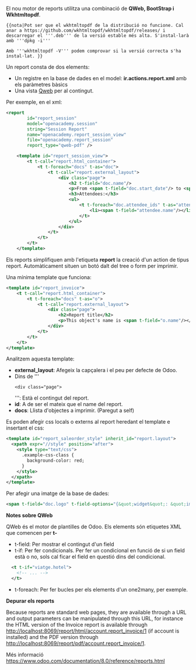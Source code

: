 El nou motor de reports utilitza una combinació de **QWeb, BootStrap i
Wkhtmltopdf**.

```{=mediawiki}
{{nota|Pot ser que el wkhtmltopdf de la distribució no funcione. Cal anar a https://github.com/wkhtmltopdf/wkhtmltopdf/releases/ i descarregar el '''.deb''' de la versió estable més alta. S'instal·larà amb '''dpkg -i'''

Amb '''wkhtmltopdf -V''' podem comprovar si la versió correcta s'ha instal·lat. }}
```
Un report consta de dos elements:

-   Un registre en la base de dades en el model:
    **ir.actions.report.xml** amb els paràmetres bàsics
-   Una vista
    [Qweb](https://www.odoo.com/documentation/8.0/reference/qweb.html)
    per al contingut.

Per exemple, en el xml:

``` xml
<report
        id="report_session"
        model="openacademy.session"
        string="Session Report"
        name="openacademy.report_session_view"
        file="openacademy.report_session"
        report_type="qweb-pdf" />

    <template id="report_session_view">
        <t t-call="report.html_container">
            <t t-foreach="docs" t-as="doc">
                <t t-call="report.external_layout">
                    <div class="page">
                        <h2 t-field="doc.name"/>
                        <p>From <span t-field="doc.start_date"/> to <span t-field="doc.end_date"/></p>
                        <h3>Attendees:</h3>
                        <ul>
                            <t t-foreach="doc.attendee_ids" t-as="attendee">
                                <li><span t-field="attendee.name"/></li>
                            </t>
                        </ul>
                    </div>
                </t>
            </t>
        </t>
    </template>
```

Els reports simplifiquen amb l\'etiqueta **report** la creació d\'un
action de tipus report. Automàticament situen un botó dalt del tree o
form per imprimir.

Una mínima template que funciona:

``` xml
<template id="report_invoice">
    <t t-call="report.html_container">
        <t t-foreach="docs" t-as="o">
            <t t-call="report.external_layout">
                <div class="page">
                    <h2>Report title</h2>
                    <p>This object's name is <span t-field="o.name"/></p>
                </div>
            </t>
        </t>
    </t>
</template>
```

Analitzem aquesta template:

-   **external_layout**: Afegeix la capçalera i el peu per defecte de
    Odoo.
-   Dins de \'\'\'
    ```{=html}
    <div class="page">
    ```
    \'\'\': Està el contingut del report.
-   **id**: A de ser el mateix que el name del report.
-   **docs**: Llista d\'objectes a imprimir. (Paregut a self)

Es poden afegir css locals o externs al report heredant el template e
insertant el css:

``` xml
<template id="report_saleorder_style" inherit_id="report.layout">
  <xpath expr="//style" position="after">
    <style type="text/css">
      .example-css-class {
        background-color: red;
      }
    </style>
  </xpath>
</template>
```

Per afegir una imatge de la base de dades:

``` xml
<span t-field="doc.logo" t-field-options="{&quot;widget&quot;: &quot;image&quot;, &quot;class&quot;: &quot;img-rounded&quot;}"/>
```

**Notes sobre QWeb**

QWeb és el motor de plantilles de Odoo. Els elements són etiquetes XML
que comencen per **t-**

-   t-field: Per mostrar el contingut d\'un field
-   t-if: Per fer condicionals. Per fer un condicional en funció de si
    un field està o no, sols cal ficar el field en questió dins del
    condicional.

``` xml
  <t t-if="viatge.hotel">
    <!-- ... -->
  </t>
```

-   t-foreach: Per fer bucles per els elements d\'un one2many, per
    exemple.

**Depurar els reports**

Because reports are standard web pages, they are available through a URL
and output parameters can be manipulated through this URL, for instance
the HTML version of the Invoice report is available through
<http://localhost:8069/report/html/account.report_invoice/1> (if account
is installed) and the PDF version through
<http://localhost:8069/report/pdf/account.report_invoice/1>.

Més informació
<https://www.odoo.com/documentation/8.0/reference/reports.html>
